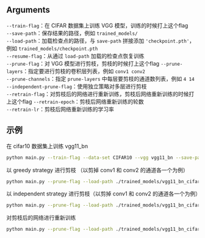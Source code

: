 ## Arguments
`--train-flag`：在 CIFAR 数据集上训练 VGG 模型，训练的时候打上这个flag  
`--save-path`：保存结果的路径，例如 `trained_models/`  
`--load-path`：加载检查点的路径，与 `save-path` 拼接添加 `'checkpoint.pth'`，例如 `trained_models/checkpoint.pth`  
`--resume-flag`：从通过 `load-path` 加载的检查点恢复训练  
`--prune-flag`：对 VGG 模型进行剪枝，剪枝的时候打上这个flag
`--prune-layers`：指定要进行剪枝的卷积层列表，例如 `conv1 conv2`  
`--prune-channels`：指定 `prune-layers` 中每层要剪枝的通道数列表，例如 `4 14`  
`--independent-prune-flag`：使用独立策略对多层进行剪枝  
`--retrain-flag`：对剪枝后的网络进行重新训练，剪枝后网络重新训练的时候打上这个flag
`--retrain-epoch`：剪枝后网络重新训练的轮数  
`--retrain-lr`：剪枝后网络重新训练的学习率  


## 示例

在 cifar10 数据集上训练 vgg11_bn
```bash
python main.py --train-flag --data-set CIFAR10 --vgg vgg11_bn --save-path ./trained_models/vgg11_bn_cifar10/
```

以 greedy strategy 进行剪枝 （以剪掉 conv1 和 conv2 的通道各一个为例）
```bash
python main.py --prune-flag --load-path ./trained_models/vgg11_bn_cifar10/check_point.pth --save-path ./trained_models/pruning_reuslts/ --prune-layers conv1 conv2 --prune-channels 1 1 
```

以 independent strategy 进行剪枝（以剪掉 conv1 和 conv2 的通道各一个为例）
```bash
python main.py --prune-flag --load-path ./trained_models/vgg11_bn_cifar10/check_point.pth --save-path ./trained_models/pruning_reuslts/ --prune-layers conv1 conv2 --prune-channels 1 1 --independent-prune-flag
```

对剪枝后的网络进行重新训练
```bash
python main.py --prune-flag --load-path ./trained_models/vgg11_bn_cifar10/check_point.pth --save-path ./trained_models/pruning_reuslts/ --prune-layers conv1 --prune-channels 1 --retrain-flag --retrain-epoch 20 --retrain-lr 0.001
```